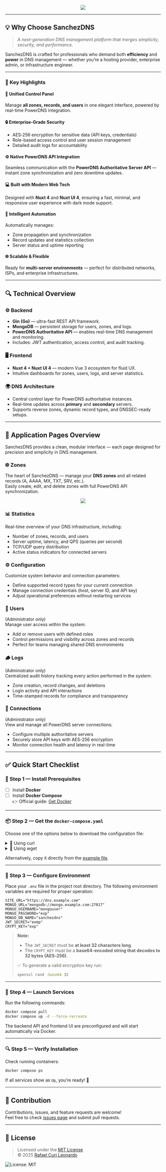 <p align="center">
  <img src="https://capsule-render.vercel.app/api?type=venom&height=300&color=2FC851&text=SanchezDNS&section=header&fontColor=ffffff"/>
</p>

---

## 💡 Why Choose SanchezDNS

> *A next-generation DNS management platform that merges simplicity, security, and performance.*

SanchezDNS is crafted for professionals who demand both **efficiency** and **power** in DNS management — whether you’re a hosting provider, enterprise admin, or infrastructure engineer.

---

### 🚀 Key Highlights

#### 🧭 Unified Control Panel
Manage **all zones, records, and users** in one elegant interface, powered by real-time PowerDNS integration.

#### 🔒 Enterprise-Grade Security
- AES‑256 encryption for sensitive data (API keys, credentials)
- Role-based access control and user session management  
- Detailed audit logs for accountability

#### ⚙️ Native PowerDNS API Integration
Seamless communication with the **PowerDNS Authoritative Server API** — instant zone synchronization and zero downtime updates.

#### 💻 Built with Modern Web Tech
Designed with **Nuxt 4** and **Nuxt UI 4**, ensuring a fast, minimal, and responsive user experience with dark mode support.

#### 🤖 Intelligent Automation
Automatically manages:
- Zone propagation and synchronization  
- Record updates and statistics collection  
- Server status and uptime reporting  

#### 🌐 Scalable & Flexible
Ready for **multi-server environments** — perfect for distributed networks, ISPs, and enterprise infrastructures.

---

## 🔍 Technical Overview

### ⚙️ Backend
- **Gin (Go)** — ultra-fast REST API framework.
- **MongoDB** — persistent storage for users, zones, and logs.
- **PowerDNS Authoritative API** — enables real-time DNS management and monitoring.
- Includes: JWT authentication, access control, and audit tracking.

### 🖥️ Frontend
- **Nuxt 4 + Nuxt UI 4** — modern Vue 3 ecosystem for fluid UX.
- Intuitive dashboards for zones, users, logs, and server statistics.

### 🌍 DNS Architecture
- Central control layer for PowerDNS authoritative instances.
- Real-time updates across **primary** and **secondary** servers.
- Supports reverse zones, dynamic record types, and DNSSEC-ready setups.

---

## 🧭 Application Pages Overview

SanchezDNS provides a clean, modular interface — each page designed for precision and simplicity in DNS management.

### 🌐 **Zones**
The heart of SanchezDNS — manage your **DNS zones** and all related records (A, AAAA, MX, TXT, SRV, etc.).  
Easily create, edit, and delete zones with full PowerDNS API synchronization.

<p align="center">
  <img src="https://github.com/rafinhacuri/SanchezDNS/blob/main/public/system.png"/>
</p>

### 📊 **Statistics**
Real-time overview of your DNS infrastructure, including:
- Number of zones, records, and users
- Server uptime, latency, and QPS (queries per second)
- TCP/UDP query distribution
- Active status indicators for connected servers

### ⚙️ **Configuration**
Customize system behavior and connection parameters:
- Define supported record types for your current connection
- Manage connection credentials (host, server ID, and API key)
- Adjust operational preferences without restarting services

### 👥 **Users**
(Administrator only)  
Manage user access within the system:
- Add or remove users with defined roles
- Control permissions and visibility across zones and records
- Perfect for teams managing shared DNS environments

### 🪵 **Logs**
(Administrator only)  
Centralized audit history tracking every action performed in the system:
- Zone creation, record changes, and deletions
- Login activity and API interactions
- Time-stamped records for compliance and transparency

### 🔗 **Connections**
(Administrator only)  
View and manage all PowerDNS server connections:
- Configure multiple authoritative servers
- Securely store API keys with AES-256 encryption
- Monitor connection health and latency in real-time

---

## ✅ Quick Start Checklist

### 🔧 Step 1 — Install Prerequisites
- [ ] Install **Docker**  
- [ ] Install **Docker Compose**  
👉 Official guide: [Get Docker](https://docs.docker.com/get-started/get-docker/)

---

### 📦 Step 2 — Get the `docker-compose.yaml`
Choose one of the options below to download the configuration file:

<details>
<summary>🔽 Using curl</summary>

```bash
curl -L -o docker-compose.yaml https://raw.githubusercontent.com/rafinhacuri/sanchezdns/main/docker-compose.yaml
```
</details>

<details>
<summary>🔽 Using wget</summary>

```bash
wget -O docker-compose.yaml https://raw.githubusercontent.com/rafinhacuri/sanchezdns/main/docker-compose.yaml
```
</details>

Alternatively, copy it directly from the [example file](https://github.com/rafinhacuri/sanchezdns/blob/main/docker-compose.yaml).

---

### 📝 Step 3 — Configure Environment
Place your `.env` file in the project root directory. The following environment variables are required for proper operation:

```
SITE_URL="https://dns.example.com"
MONGO_URL="mongodb://mongo.example.com:27017"
MONGO_USERNAME="mongouser"
MONGO_PASSWORD="exp"
MONGO_DB_NAME="sanchezdns"
JWT_SECRET="exmp"
CRYPT_KEY="exp"
```

> **Note:**  
> - The `JWT_SECRET` must be **at least 32 characters long**.  
> - The `CRYPT_KEY` must be a **base64-encoded string that decodes to 32 bytes (AES‑256)**.  
>   
> ✅ To generate a valid encryption key run:
> 
> ```bash
> openssl rand -base64 32
> ```

---

### 🚀 Step 4 — Launch Services
Run the following commands:

```bash
docker compose pull
docker compose up -d --force-recreate
```

The backend API and frontend UI are preconfigured and will start automatically via Docker.

---

### 🔍 Step 5 — Verify Installation
Check running containers:

```bash
docker compose ps
```

If all services show as `Up`, you’re ready! 🎉

---

## 🤝 Contribution

Contributions, issues, and feature requests are welcome!  
Feel free to check [issues page](https://github.com/rafinhacuri/sanchezdns/issues) and submit pull requests.

---

## 📜 License

> Licensed under the [MIT License](https://github.com/rafinhacuri/sanchezdns/blob/main/LICENSE)  
> © 2025 [Rafael Curi Leonardo](https://github.com/rafinhacuri)  

![License: MIT](https://img.shields.io/badge/License-MIT-yellow.svg)